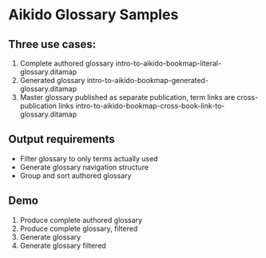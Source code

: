 # Aikido Glossary Samples

## Three use cases:

1. Complete authored glossary
   intro-to-aikido-bookmap-literal-glossary.ditamap
1. Generated glossary
   intro-to-aikido-bookmap-generated-glossary.ditamap
1. Master glossary published as separate publication, term links are cross-publication links
   intro-to-aikido-bookmap-cross-book-link-to-glossary.ditamap

## Output requirements

* Filter glossary to only terms actually used
* Generate glossary navigation structure
* Group and sort authored glossary

## Demo

1. Produce complete authored glossary
1. Produce complete glossary, filtered
1. Generate glossary
1. Generate glossary filtered


